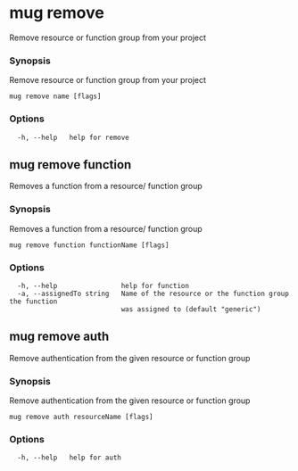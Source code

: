 # mug remove

Remove resource or function group from your project

### Synopsis

Remove resource or function group from your project

```
mug remove name [flags]
```

### Options

```
  -h, --help   help for remove
```

## mug remove function

Removes a function from a resource/ function group

### Synopsis

Removes a function from a resource/ function group

```
mug remove function functionName [flags]
```

### Options

```
  -h, --help                help for function
  -a, --assignedTo string   Name of the resource or the function group the function
                            was assigned to (default "generic")
```

## mug remove auth

Remove authentication from the given resource or function group

### Synopsis

Remove authentication from the given resource or function group

```
mug remove auth resourceName [flags]
```

### Options

```
  -h, --help   help for auth
```